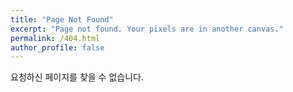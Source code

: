 ```yaml
---
title: "Page Not Found"
excerpt: "Page not found. Your pixels are in another canvas."
permalink: /404.html
author_profile: false
---
```


요청하신 페이지를 찾을 수 없습니다.

<script>
  var GOOG_FIXURL_LANG = 'en';
  var GOOG_FIXURL_SITE = 'https://barcadev.github.io'
</script>
<script src="https://linkhelp.clients.google.com/tbproxy/lh/wm/fixurl.js">
</script>
